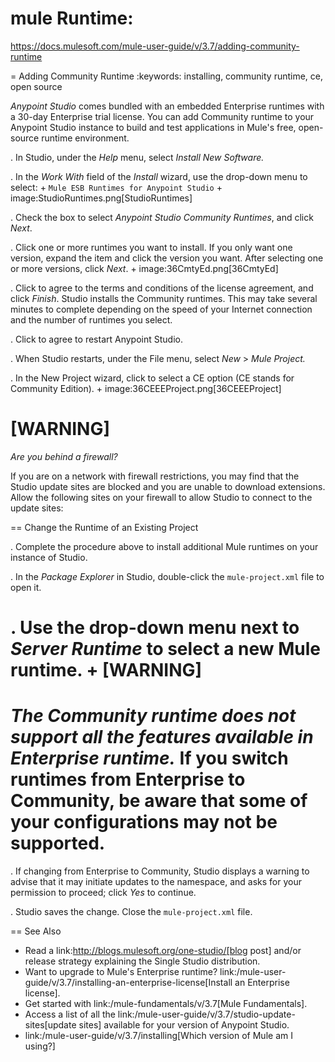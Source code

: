 
mule Runtime:
============
https://docs.mulesoft.com/mule-user-guide/v/3.7/adding-community-runtime

= Adding Community Runtime
:keywords: installing, community runtime, ce, open source

*Anypoint Studio* comes bundled with an embedded Enterprise runtimes with a 30-day Enterprise trial license. You can add Community runtime to your Anypoint Studio instance to build and test applications in Mule's free, open-source runtime environment.

. In Studio, under the *Help* menu, select *Install New Software.*

. In the *Work With* field of the *Install* wizard, use the drop-down menu to select:
+
`Mule ESB Runtimes for Anypoint Studio`
+
image:StudioRuntimes.png[StudioRuntimes]

. Check the box to select *Anypoint Studio Community Runtimes*, and click *Next*.

. Click one or more runtimes you want to install. If you only want one version, expand the item and click the version you want. After selecting one or more versions, click *Next*.
+
image:36CmtyEd.png[36CmtyEd]

. Click to agree to the terms and conditions of the license agreement, and click *Finish*. Studio installs the Community runtimes. This may take several minutes to complete depending on the speed of your Internet connection and the number of runtimes you select.

. Click to agree to restart Anypoint Studio.

. When Studio restarts, under the File menu, select *New* > *Mule Project.*

. In the New Project wizard, click to select a CE option (CE stands for Community Edition).
+
image:36CEEEProject.png[36CEEEProject]

[WARNING]
====
*Are you behind a firewall?*

If you are on a network with firewall restrictions, you may find that the Studio update sites are blocked and you are unable to download extensions. Allow the following sites on your firewall to allow Studio to connect to the update sites:


== Change the Runtime of an Existing Project

. Complete the procedure above to install additional Mule runtimes on your instance of Studio. 

. In the *Package Explorer* in Studio, double-click the `mule-project.xml` file to open it.

. Use the drop-down menu next to *Server Runtime* to select a new Mule runtime.
+
[WARNING]
====
*The Community runtime does not support all the features available in Enterprise runtime.* If you switch runtimes from Enterprise to Community, be aware that some of your configurations may not be supported.
====
. If changing from Enterprise to Community, Studio displays a warning to advise that it may initiate updates to the namespace, and asks for your permission to proceed; click *Yes* to continue. 

. Studio saves the change. Close the `mule-project.xml` file.

== See Also

* Read a link:http://blogs.mulesoft.org/one-studio/[blog post] and/or release strategy explaining the Single Studio distribution.
* Want to upgrade to Mule's Enterprise runtime? link:/mule-user-guide/v/3.7/installing-an-enterprise-license[Install an Enterprise license].
* Get started with link:/mule-fundamentals/v/3.7[Mule Fundamentals].
* Access a list of all the link:/mule-user-guide/v/3.7/studio-update-sites[update sites] available for your version of Anypoint Studio.
* link:/mule-user-guide/v/3.7/installing[Which version of Mule am I using?]
